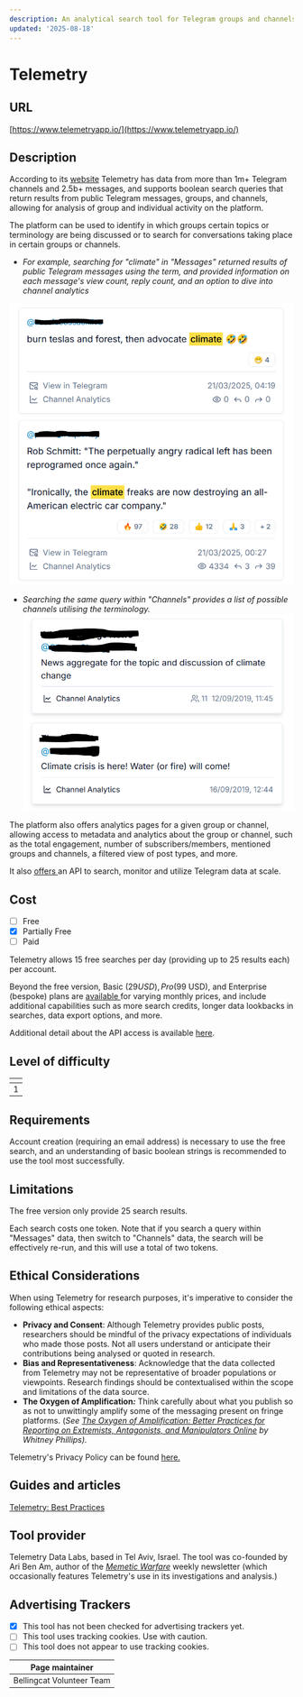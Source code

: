 ```yaml
---
description: An analytical search tool for Telegram groups and channels.
updated: '2025-08-18'
---
```


# Telemetry

## URL

[https://www.telemetryapp.io/](https://www.telemetryapp.io/)

## Description

According to its [website](https://www.telemetryapp.io/product) Telemetry has data from more than 1m+ Telegram channels and 2.5b+ messages, and supports boolean search queries that return results from public Telegram messages, groups, and channels, allowing for analysis of group and individual activity on the platform.&#x20;

The platform can be used to identify in which groups certain topics or terminology are being discussed or to search for conversations taking place in certain groups or channels.



* _For example, searching for "climate" in "Messages" returned results of public Telegram messages using the term, and provided information on each message's view count, reply count, and an option to dive into channel analytics_

&#x20;      ![](<.gitbook/assets/image (4).png>)



* _Searching the same query within "Channels" provides a list of possible channels utilising the terminology._\
  &#x20;![](<.gitbook/assets/image (5).png>)

The platform also offers analytics pages for a given group or channel, allowing access to metadata and analytics about the group or channel, such as the total engagement, number of subscribers/members, mentioned groups and channels, a filtered view of post types, and more.

It also [offers ](https://www.telemetryapp.io/product)an API to search, monitor and utilize Telegram data at scale.

## Cost

* [ ] Free
* [x] Partially Free
* [ ] Paid

Telemetry allows 15 free searches per day (providing up to 25 results each) per account.

Beyond the free version, Basic ($29 USD), Pro ($99 USD), and Enterprise (bespoke) plans are [available ](https://www.telemetryapp.io/pricing)for varying monthly prices, and include additional capabilities such as more search credits, longer data lookbacks in searches, data export options, and more.

Additional detail about the API access is available [here](https://api.telemetryapp.io/docs/).

## Level of difficulty

<table><thead><tr><th data-type="rating" data-max="5"></th></tr></thead><tbody><tr><td>1</td></tr></tbody></table>

## Requirements

Account creation (requiring an email address) is necessary to use the free search, and an understanding of basic boolean strings is recommended to use the tool most successfully.

## Limitations

The free version only provide 25 search results.

Each search costs one token. Note that if you search a query within "Messages" data, then switch to "Channels" data, the search will be effectively re-run, and this will use a total of two tokens.

## Ethical Considerations

When using Telemetry for research purposes, it's imperative to consider the following ethical aspects:

* **Privacy and Consent**: Although Telemetry provides public posts, researchers should be mindful of the privacy expectations of individuals who made those posts. Not all users understand or anticipate their contributions being analysed or quoted in research.
* **Bias and Representativeness**: Acknowledge that the data collected from Telemetry may not be representative of broader populations or viewpoints. Research findings should be contextualised within the scope and limitations of the data source.
* **The Oxygen of Amplification**_**:**_ Think carefully about what you publish so as not to unwittingly amplify some of the messaging present on fringe platforms. (_See_ [_The Oxygen of Amplification: Better Practices for Reporting on Extremists, Antagonists, and Manipulators Online_](https://datasociety.net/library/oxygen-of-amplification/) _by Whitney Phillips)._

Telemetry's Privacy Policy can be found [here.](https://www.telemetryapp.io/policies/privacy-policy)

## Guides and articles

[Telemetry: Best Practices](https://www.telemetryapp.io/blog/post/telegram-best-practices)

## Tool provider

Telemetry Data Labs, based in Tel Aviv, Israel. The tool was co-founded by Ari Ben Am, author of the [_Memetic Warfare_](https://www.memeticwarfare.io/p/memetic-warfare-weekly-tasteful-binary) weekly newsletter (which occasionally features Telemetry's use in its investigations and analysis.)

## Advertising Trackers

* [x] This tool has not been checked for advertising trackers yet.
* [ ] This tool uses tracking cookies. Use with caution.
* [ ] This tool does not appear to use tracking cookies.

| Page maintainer           |
| ------------------------- |
| Bellingcat Volunteer Team |

